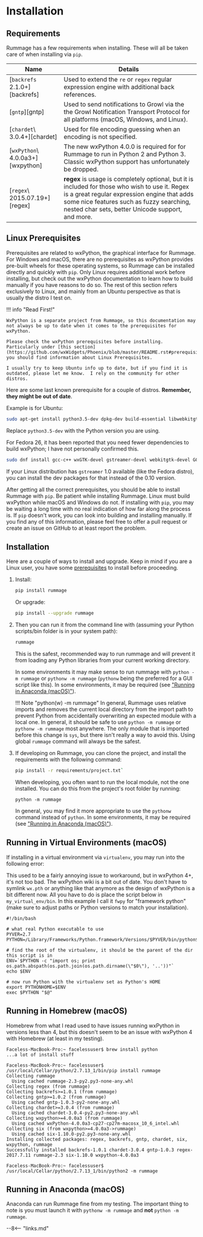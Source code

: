 # Installation

## Requirements

Rummage has a few requirements when installing.  These will all be taken care of when installing via `pip`.

Name                             | Details
-------------------------------- | -------
[`backrefs` 2.1.0+][backrefs]    | Used to extend the `re` or `regex` regular expression engine with additional back references.
[`gntp`][gntp]                   | Used to send notifications to Growl via the the Growl Notification Transport Protocol for all platforms (macOS, Windows, and Linux).
[`chardet`\ 3.0.4+][chardet]     | Used for file encoding guessing when an encoding is not specified.
[`wxPython`\ 4.0.0a3+][wxpython] | The new wxPython 4.0.0 is required for for Rummage to run in Python 2 and Python 3. Classic wxPython support has unfortunately be dropped.
[`regex`\ 2015.07.19+][regex]    | **regex** is usage is completely optional, but it is included for those who wish to use it. Regex is a great regular expression engine that adds some nice features such as fuzzy searching, nested char sets, better Unicode support, and more.

## Linux Prerequisites

Prerequisites are related to wxPython, the graphical interface for Rummage. For Windows and macOS, there are no prerequisites as wxPython provides pre-built wheels for these operating systems, so Rummage can be installed directly and quickly with `pip`. Only Linux requires additional work before installing, but check out the wxPython documentation to learn how to build manually if you have reasons to do so.  The rest of this section refers exclusively to Linux, and mainly from an Ubuntu perspective as that is usually the distro I test on.

!!! info "Read First!"

    WxPython is a separate project from Rummage, so this documentation may not always be up to date when it comes to the prerequisites for wxPython.

    Please check the wxPython prerequisites before installing. Particularly under [this section](https://github.com/wxWidgets/Phoenix/blob/master/README.rst#prerequisites), you should find information about Linux Prerequisites.

    I usually try to keep Ubuntu info up to date, but if you find it is outdated, please let me know.  I rely on the community for other distros.

Here are some last known prerequisite for a couple of distros. **Remember, they might be out of date**.

Example is for Ubuntu:

```bash
sudo apt-get install python3.5-dev dpkg-dev build-essential libwebkitgtk-dev libjpeg-dev libtiff-dev libgtk2.0-dev libsdl1.2-dev libgstreamer-plugins-base0.10-dev libnotify-dev freeglut3 freeglut3-dev libgtk-3-dev libwebkitgtk-3.0-dev
```

Replace `python3.5-dev` with the Python version you are using.

For Fedora 26, it has been reported that you need fewer dependencies to build wxPython; I have not personally confirmed this.

```bash
sudo dnf install gcc-c++ wxGTK-devel gstreamer-devel webkitgtk-devel GConf2-devel gstreamer-plugins-base-devel
```

If your Linux distribution has `gstreamer` 1.0 available (like the Fedora distro), you can install the dev packages for that instead of the 0.10 version.

After getting all the correct prerequisites, you should be able to install Rummage with `pip`. Be patient while installing Rummage. Linux must build wxPython while macOS and Windows do not. If installing with `pip`, you may be waiting a long time with no real indication of how far along the process is.  If `pip` doesn't work, you can look into building and installing manually.  If you find any of this information, please feel free to offer a pull request or create an issue on GitHub to at least report the problem.

## Installation

Here are a couple of ways to install and upgrade. Keep in mind if you are a Linux user, you have some [prerequisites](#linux-prerequisites) to install before proceeding.

1. Install:

    ```bash
    pip install rummage
    ```

    Or upgrade:

    ```bash
    pip install --upgrade rummage
    ```

2. Then you can run it from the command line with (assuming your Python scripts/bin folder is in your system path):

    ```bash
    rummage
    ```

    This is the safest, recommended way to run rummage and will prevent it from loading any Python libraries from your current working directory.

    In some environments it may make sense to run rummage with `python -m rummage` or `pythonw -m rummage` (`pythonw` being the preferred for a GUI script like this).  In some environments, it may be required (see ["Running in Anaconda (macOS)"](#running-in-anaconda-macos)).

    !!! Note "python(w) -m rummage"
        In general, Rummage uses relative imports and removes the current local directory from the import path to prevent Python from accidentally overwriting an expected module with a local one. In general, it should be safe to use `python -m rummage` or `pythonw -m rummage` most anywhere.  The only module that is imported before this change is `sys`, but there isn't really a way to avoid this.  Using global `rummage` command will always be the safest.

4. If developing on Rummage, you can clone the project, and install the requirements with the following command:

    ```bash
    pip install -r requirements/project.txt`
    ```

    When developing, you often want to run the local module, not the one installed. You can do this from the project's root folder by running:

    ```
    python -m rummage
    ```

    In general, you may find it more appropriate to use the `pythonw` command instead of `python`.  In some environments, it may be required (see ["Running in Anaconda (macOS)"](#running-in-anaconda-macos)).

## Running in Virtual Environments (macOS)

If installing in a virtual environment via `virtualenv`, you may run into the following error:


This used to be a fairly annoying issue to workaround, but in wxPython 4+, it's not too bad.  The wxPython wiki is a bit out of date.  You don't have to symlink `wx.pth` or anything like that anymore as the design of wxPython is a bit different now.  All you have to do is place the script below in `my_virtual_env/bin`.  In this example I call it `fwpy` for "framework python" (make sure to adjust paths or Python versions to match your installation).

```
#!/bin/bash

# what real Python executable to use
PYVER=2.7
PYTHON=/Library/Frameworks/Python.framework/Versions/$PYVER/bin/python$PYVER

# find the root of the virtualenv, it should be the parent of the dir this script is in
ENV=`$PYTHON -c "import os; print os.path.abspath(os.path.join(os.path.dirname(\"$0\"), '..'))"`
echo $ENV

# now run Python with the virtualenv set as Python's HOME
export PYTHONHOME=$ENV
exec $PYTHON "$@"
```

## Running in Homebrew (macOS)

Homebrew from what I read used to have issues running wxPython in versions less than 4, but this doesn't seem to be an issue with wxPython 4 with Homebrew (at least in my testing).

```
Faceless-MacBook-Pro:~ facelessuser$ brew install python
...a lot of install stuff

Faceless-MacBook-Pro:~ facelessuser$ /usr/local/Cellar/python/2.7.13_1/bin/pip install rummage
Collecting rummage
  Using cached rummage-2.3-py2.py3-none-any.whl
Collecting regex (from rummage)
Collecting backrefs>=1.0.1 (from rummage)
Collecting gntp>=1.0.2 (from rummage)
  Using cached gntp-1.0.3-py2-none-any.whl
Collecting chardet>=3.0.4 (from rummage)
  Using cached chardet-3.0.4-py2.py3-none-any.whl
Collecting wxpython>=4.0.0a3 (from rummage)
  Using cached wxPython-4.0.0a3-cp27-cp27m-macosx_10_6_intel.whl
Collecting six (from wxpython>=4.0.0a3->rummage)
  Using cached six-1.10.0-py2.py3-none-any.whl
Installing collected packages: regex, backrefs, gntp, chardet, six, wxpython, rummage
Successfully installed backrefs-1.0.1 chardet-3.0.4 gntp-1.0.3 regex-2017.7.11 rummage-2.3 six-1.10.0 wxpython-4.0.0a3

Faceless-MacBook-Pro:~ facelessuser$ /usr/local/Cellar/python/2.7.13_1/bin/python2 -m rummage
```

## Running in Anaconda (macOS)

Anaconda can run Rummage fine from my testing.  The important thing to note is you must launch it with `pythonw -m rummage` and **not** `python -m rummage`.

--8<-- "links.md"
